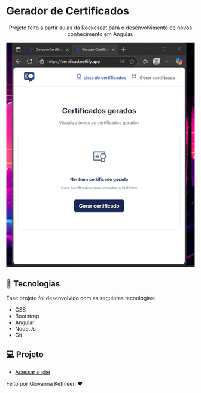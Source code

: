 # Gerador de Certificados

<p align="center">
 Projeto feito a partir aulas da Rockeseat para o desenvolvimento de novos conhecimento em Angular.
</p>

<p align="center">
  <img alt="projeto certificado" src="certificad.png">
</p>

## 🚀 Tecnologias
Esse projeto foi desenvolvido com as seguintes tecnologias:
- CSS
- Bootstrap
- Angular
- Node.Js
- Git

## 💻 Projeto
- [Acessar o site](https://certificad.netlify.app/)

<p> Feito por Giovanna Kethleen ♥ </p>

